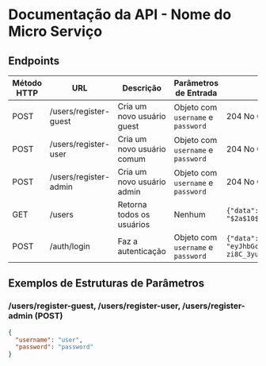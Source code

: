 # Documentação da API - Nome do Micro Serviço

## Endpoints

| Método HTTP | URL                   | Descrição                  | Parâmetros de Entrada              | Resposta                                                                                                                                                                                                          |
|-------------|-----------------------|----------------------------|------------------------------------|-------------------------------------------------------------------------------------------------------------------------------------------------------------------------------------------------------------------|
| POST        | /users/register-guest | Cria um novo usuário guest | Objeto com `username` e `password` | 204 No Content                                                                                                                                                                                                    |
| POST        | /users/register-user  | Cria um novo usuário comum | Objeto com `username` e `password` | 204 No Content                                                                                                                                                                                                    |
| POST        | /users/register-admin | Cria um novo usuário admin | Objeto com `username` e `password` | 204 No Content                                                                                                                                                                                                    |
| GET         | /users                | Retorna todos os usuários  | Nenhum                             | `{"data": [{"id": "755d0d95-6851-46fd-93c4-86e72a894d8d", "login": "user_guest", "password": "$2a$10$.tr8M.wu/bPcFp4FWeINee2JPMt5kG341R4JTL/AnxN5.Xrg2P2uG", "role": "GUEST"}]}`                                  |
| POST        | /auth/login           | Faz a autenticação         | Objeto com `username` e `password` | `{"data": {"username": "user", "token": "eyJhbGciOiJIUzI1NiIsInR5cCI6IkpXVCJ9.eyJpc3MiOiJBUEkiLCJzdWIiOiJ1c2VyIiwicm9sZXMiOlsiW1VTRVJdIl0sImV4cCI6MTcxOTE1OTAyOX0.VtoTA4zXnjU1G6rxEwdQm2-zi8C_3yud3wn0qO-e-Ks"}}` |

## Exemplos de Estruturas de Parâmetros

### /users/register-guest, /users/register-user, /users/register-admin (POST)

```json
{
  "username": "user",
  "password": "password"
}
```
